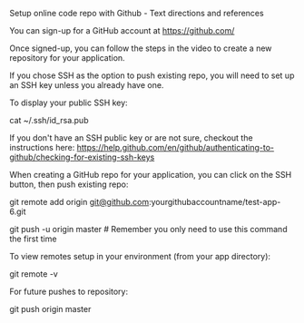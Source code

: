 Setup online code repo with Github - Text directions and references

You can sign-up for a GitHub account at https://github.com/

Once signed-up, you can follow the steps in the video to create a new repository for your application.

If you chose SSH as the option to push existing repo, you will need to set up an SSH key unless you already have one.

To display your public SSH key:

cat ~/.ssh/id_rsa.pub

If you don't have an SSH public key or are not sure, checkout the instructions here: https://help.github.com/en/github/authenticating-to-github/checking-for-existing-ssh-keys

When creating a GitHub repo for your application, you can click on the SSH button, then push existing repo:

git remote add origin git@github.com:yourgithubaccountname/test-app-6.git

git push -u origin master # Remember you only need to use this command the first time

To view remotes setup in your environment (from your app directory):

git remote -v

For future pushes to repository:

git push origin master